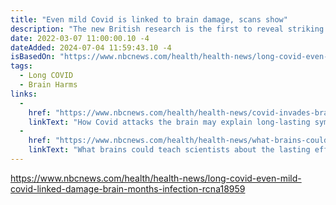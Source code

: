 ```yaml
---
title: "Even mild Covid is linked to brain damage, scans show"
description: "The new British research is the first to reveal striking differences in areas of the brain based on scans taken before and after a coronavirus infection."
date: 2022-03-07 11:00:00.10 -4
dateAdded: 2024-07-04 11:59:43.10 -4
isBasedOn: "https://www.nbcnews.com/health/health-news/long-covid-even-mild-covid-linked-damage-brain-months-infection-rcna18959"
tags:
  - Long COVID
  - Brain Harms
links:
  -
    href: "https://www.nbcnews.com/health/health-news/covid-invades-brain-dealing-long-term-coronavirus-rcna4414"
    linkText: "How Covid attacks the brain may explain long-lasting symptoms"
  -
    href: "https://www.nbcnews.com/health/health-news/what-brains-could-teach-scientists-about-lasting-effects-covid-19-n1259135"
    linkText: "What brains could teach scientists about the lasting effects of Covid-19"
---
```


https://www.nbcnews.com/health/health-news/long-covid-even-mild-covid-linked-damage-brain-months-infection-rcna18959

